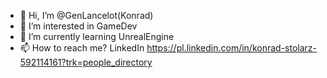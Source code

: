 - 👋 Hi, I’m @GenLancelot(Konrad)
- 👀 I’m interested in GameDev
- 🌱 I’m currently learning UnrealEngine
- 📫 How to reach me? LinkedIn https://pl.linkedin.com/in/konrad-stolarz-592114161?trk=people_directory

<!---
GenLancelot/GenLancelot is a ✨ special ✨ repository because its `README.md` (this file) appears on your GitHub profile.
You can click the Preview link to take a look at your changes.
--->
